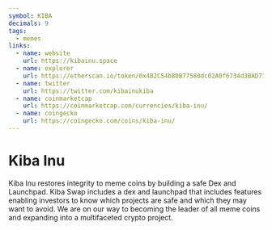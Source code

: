 ```yaml
---
symbol: KIBA
decimals: 9
tags:
  - memes
links:
  - name: website
    url: https://kibainu.space
  - name: explorer
    url: https://etherscan.io/token/0x4B2C54b80B77580dc02A0f6734d3BAD733F50900
  - name: twitter
    url: https://twitter.com/kibainukiba
  - name: coinmarketcap
    url: https://coinmarketcap.com/currencies/kiba-inu/
  - name: coingecko
    url: https://coingecko.com/coins/kiba-inu/
---
```


# Kiba Inu

Kiba Inu restores integrity to meme coins by building a safe Dex and Launchpad. Kiba Swap includes a dex and launchpad that includes features enabling investors to know which projects are safe and which they may want to avoid. We are on our way to becoming the leader of all meme coins and expanding into a multifaceted crypto project.
